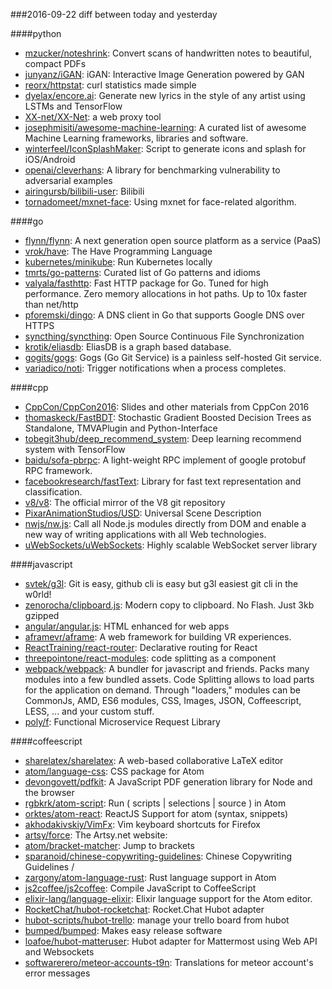 ###2016-09-22
diff between today and yesterday

####python
* [mzucker/noteshrink](https://github.com/mzucker/noteshrink): Convert scans of handwritten notes to beautiful, compact PDFs
* [junyanz/iGAN](https://github.com/junyanz/iGAN): iGAN: Interactive Image Generation powered by GAN
* [reorx/httpstat](https://github.com/reorx/httpstat): curl statistics made simple
* [dyelax/encore.ai](https://github.com/dyelax/encore.ai): Generate new lyrics in the style of any artist using LSTMs and TensorFlow
* [XX-net/XX-Net](https://github.com/XX-net/XX-Net): a web proxy tool
* [josephmisiti/awesome-machine-learning](https://github.com/josephmisiti/awesome-machine-learning): A curated list of awesome Machine Learning frameworks, libraries and software.
* [winterfeel/IconSplashMaker](https://github.com/winterfeel/IconSplashMaker): Script to generate icons and splash for iOS/Android
* [openai/cleverhans](https://github.com/openai/cleverhans): A library for benchmarking vulnerability to adversarial examples
* [airingursb/bilibili-user](https://github.com/airingursb/bilibili-user):  Bilibili
* [tornadomeet/mxnet-face](https://github.com/tornadomeet/mxnet-face): Using mxnet for face-related algorithm.

####go
* [flynn/flynn](https://github.com/flynn/flynn): A next generation open source platform as a service (PaaS)
* [vrok/have](https://github.com/vrok/have): The Have Programming Language
* [kubernetes/minikube](https://github.com/kubernetes/minikube): Run Kubernetes locally
* [tmrts/go-patterns](https://github.com/tmrts/go-patterns): Curated list of Go patterns and idioms
* [valyala/fasthttp](https://github.com/valyala/fasthttp): Fast HTTP package for Go. Tuned for high performance. Zero memory allocations in hot paths. Up to 10x faster than net/http
* [pforemski/dingo](https://github.com/pforemski/dingo): A DNS client in Go that supports Google DNS over HTTPS
* [syncthing/syncthing](https://github.com/syncthing/syncthing): Open Source Continuous File Synchronization
* [krotik/eliasdb](https://github.com/krotik/eliasdb): EliasDB is a graph based database.
* [gogits/gogs](https://github.com/gogits/gogs): Gogs (Go Git Service) is a painless self-hosted Git service.
* [variadico/noti](https://github.com/variadico/noti): Trigger notifications when a process completes.

####cpp
* [CppCon/CppCon2016](https://github.com/CppCon/CppCon2016): Slides and other materials from CppCon 2016
* [thomaskeck/FastBDT](https://github.com/thomaskeck/FastBDT): Stochastic Gradient Boosted Decision Trees as Standalone, TMVAPlugin and Python-Interface
* [tobegit3hub/deep_recommend_system](https://github.com/tobegit3hub/deep_recommend_system): Deep learning recommend system with TensorFlow
* [baidu/sofa-pbrpc](https://github.com/baidu/sofa-pbrpc): A light-weight RPC implement of google protobuf RPC framework.
* [facebookresearch/fastText](https://github.com/facebookresearch/fastText): Library for fast text representation and classification.
* [v8/v8](https://github.com/v8/v8): The official mirror of the V8 git repository
* [PixarAnimationStudios/USD](https://github.com/PixarAnimationStudios/USD): Universal Scene Description
* [nwjs/nw.js](https://github.com/nwjs/nw.js): Call all Node.js modules directly from DOM and enable a new way of writing applications with all Web technologies.
* [uWebSockets/uWebSockets](https://github.com/uWebSockets/uWebSockets): Highly scalable WebSocket server library

####javascript
* [svtek/g3l](https://github.com/svtek/g3l): Git is easy, github cli is easy but g3l easiest git cli in the w0rld!
* [zenorocha/clipboard.js](https://github.com/zenorocha/clipboard.js):  Modern copy to clipboard. No Flash. Just 3kb gzipped 
* [angular/angular.js](https://github.com/angular/angular.js): HTML enhanced for web apps
* [aframevr/aframe](https://github.com/aframevr/aframe): A web framework for building VR experiences.
* [ReactTraining/react-router](https://github.com/ReactTraining/react-router): Declarative routing for React
* [threepointone/react-modules](https://github.com/threepointone/react-modules): code splitting as a component
* [webpack/webpack](https://github.com/webpack/webpack): A bundler for javascript and friends. Packs many modules into a few bundled assets. Code Splitting allows to load parts for the application on demand. Through "loaders," modules can be CommonJs, AMD, ES6 modules, CSS, Images, JSON, Coffeescript, LESS, ... and your custom stuff.
* [poly/f](https://github.com/poly/f): Functional Microservice Request Library

####coffeescript
* [sharelatex/sharelatex](https://github.com/sharelatex/sharelatex): A web-based collaborative LaTeX editor
* [atom/language-css](https://github.com/atom/language-css): CSS package for Atom
* [devongovett/pdfkit](https://github.com/devongovett/pdfkit): A JavaScript PDF generation library for Node and the browser
* [rgbkrk/atom-script](https://github.com/rgbkrk/atom-script):  Run ( scripts | selections | source ) in Atom
* [orktes/atom-react](https://github.com/orktes/atom-react): ReactJS Support for atom (syntax, snippets)
* [akhodakivskiy/VimFx](https://github.com/akhodakivskiy/VimFx): Vim keyboard shortcuts for Firefox
* [artsy/force](https://github.com/artsy/force): The Artsy.net website:
* [atom/bracket-matcher](https://github.com/atom/bracket-matcher): Jump to brackets
* [sparanoid/chinese-copywriting-guidelines](https://github.com/sparanoid/chinese-copywriting-guidelines): Chinese Copywriting Guidelines / 
* [zargony/atom-language-rust](https://github.com/zargony/atom-language-rust): Rust language support in Atom
* [js2coffee/js2coffee](https://github.com/js2coffee/js2coffee): Compile JavaScript to CoffeeScript
* [elixir-lang/language-elixir](https://github.com/elixir-lang/language-elixir): Elixir language support for the Atom editor.
* [RocketChat/hubot-rocketchat](https://github.com/RocketChat/hubot-rocketchat): Rocket.Chat Hubot adapter
* [hubot-scripts/hubot-trello](https://github.com/hubot-scripts/hubot-trello): manage your trello board from hubot
* [bumped/bumped](https://github.com/bumped/bumped):  Makes easy release software
* [loafoe/hubot-matteruser](https://github.com/loafoe/hubot-matteruser): Hubot adapter for Mattermost using Web API and Websockets
* [softwarerero/meteor-accounts-t9n](https://github.com/softwarerero/meteor-accounts-t9n): Translations for meteor account's error messages
